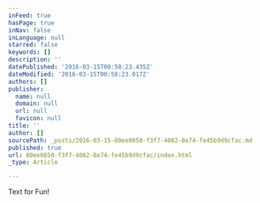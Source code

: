 ```yaml
---
inFeed: true
hasPage: true
inNav: false
inLanguage: null
starred: false
keywords: []
description: ''
datePublished: '2016-03-15T00:58:23.435Z'
dateModified: '2016-03-15T00:58:23.017Z'
authors: []
publisher:
  name: null
  domain: null
  url: null
  favicon: null
title: ''
author: []
sourcePath: _posts/2016-03-15-80ee0850-f3f7-4082-8e74-fe45b9d9cfac.md
published: true
url: 80ee0850-f3f7-4082-8e74-fe45b9d9cfac/index.html
_type: Article

---
```

Text for Fun!